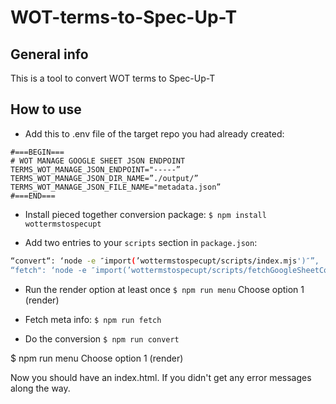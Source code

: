 # WOT-terms-to-Spec-Up-T

## General info

This is a tool to convert WOT terms to Spec-Up-T

## How to use

- Add this to .env file of the target repo you had already created:

```
#===BEGIN===
# WOT MANAGE GOOGLE SHEET JSON ENDPOINT
TERMS_WOT_MANAGE_JSON_ENDPOINT="-----”
TERMS_WOT_MANAGE_JSON_DIR_NAME=”./output/”
TERMS_WOT_MANAGE_JSON_FILE_NAME="metadata.json”
#===END===
```

- Install pieced together conversion package:
`$ npm install wottermstospecupt`

- Add two entries to your `scripts` section in `package.json`:

```bash
“convert“: ‘node -e ″import(’wottermstospecupt/scripts/index.mjs')″”,
“fetch": ‘node -e ″import(’wottermstospecupt/scripts/fetchGoogleSheetContent.mjs')″”
```

- Run the render option at least once
`$ npm run menu`
Choose option 1 (render)

- Fetch meta info:
`$ npm run fetch`

- Do the conversion
`$ npm run convert`

$ npm run menu
Choose option 1 (render)

Now you should have an index.html. If you didn't get any error messages along the way.